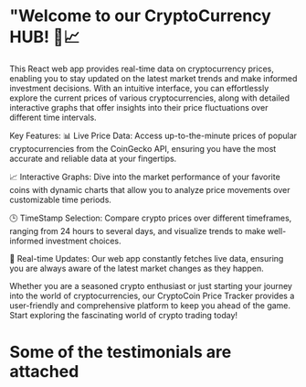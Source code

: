 # "Welcome to our CryptoCurrency HUB! 🚀📈

This React web app provides real-time data on cryptocurrency prices, enabling you to stay updated on the latest market trends and make informed investment decisions. With an intuitive interface, you can effortlessly explore the current prices of various cryptocurrencies, along with detailed interactive graphs that offer insights into their price fluctuations over different time intervals.

Key Features:
📊 Live Price Data: Access up-to-the-minute prices of popular cryptocurrencies from the CoinGecko API, ensuring you have the most accurate and reliable data at your fingertips.

📈 Interactive Graphs: Dive into the market performance of your favorite coins with dynamic charts that allow you to analyze price movements over customizable time periods.

🕒 TimeStamp Selection: Compare crypto prices over different timeframes, ranging from 24 hours to several days, and visualize trends to make well-informed investment choices.

🔄 Real-time Updates: Our web app constantly fetches live data, ensuring you are always aware of the latest market changes as they happen.

Whether you are a seasoned crypto enthusiast or just starting your journey into the world of cryptocurrencies, our CryptoCoin Price Tracker provides a user-friendly and comprehensive platform to keep you ahead of the game. Start exploring the fascinating world of crypto trading today!


# Some of the testimonials are attached
